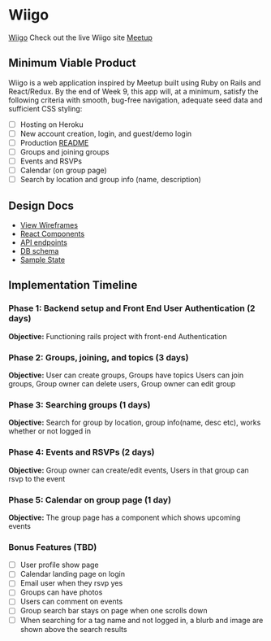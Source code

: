 # Wiigo

[Wiigo][heroku] Check out the live Wiigo site
[Meetup][meetup]

[heroku]: https://wiigo.herokuapp.com/
[meetup]: https://www.meetup.com/

## Minimum Viable Product

Wiigo is a web application inspired by Meetup built using Ruby on Rails
and React/Redux.  By the end of Week 9, this app will, at a minimum, satisfy the following criteria with smooth, bug-free navigation, adequate seed data and sufficient CSS styling:

- [ ] Hosting on Heroku
- [ ] New account creation, login, and guest/demo login
- [ ] Production [README](../README.md)
- [ ] Groups and joining groups
- [ ] Events and RSVPs
- [ ] Calendar (on group page)
- [ ] Search by location and group info (name, description)

## Design Docs
* [View Wireframes][wireframes]
* [React Components][components]
* [API endpoints][api-endpoints]
* [DB schema][schema]
* [Sample State][sample-state]

[wireframes]: ./wireframes
[components]: ./component-hierarchy.md
[sample-state]: ./sample-state.md
[api-endpoints]: ./api-endpoints.md
[schema]: ./schema.md

## Implementation Timeline

### Phase 1: Backend setup and Front End User Authentication (2 days)

**Objective:** Functioning rails project with front-end Authentication

### Phase 2: Groups, joining, and topics (3 days)

**Objective:**
User can create groups,
Groups have topics
Users can join groups,
Group owner can delete users,
Group owner can edit group

### Phase 3: Searching groups (1 days)

**Objective:** Search for group by location, group info(name, desc etc), works whether or not logged in

### Phase 4: Events and RSVPs (2 days)

**Objective:**
Group owner can create/edit events,
Users in that group can rsvp to the event

### Phase 5: Calendar on group page (1 day)

**Objective:** The group page has a component which shows upcoming events

### Bonus Features (TBD)
- [ ] User profile show page
- [ ] Calendar landing page on login
- [ ] Email user when they rsvp yes
- [ ] Groups can have photos
- [ ] Users can comment on events
- [ ] Group search bar stays on page when one scrolls down
- [ ] When searching for a tag name and not logged in, a blurb and image are shown above the search results
